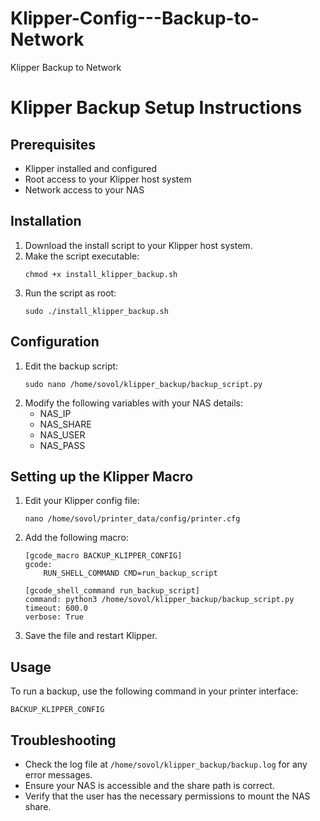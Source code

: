 # Klipper-Config---Backup-to-Network
Klipper Backup to Network
# Klipper Backup Setup Instructions

## Prerequisites
- Klipper installed and configured
- Root access to your Klipper host system
- Network access to your NAS

## Installation

1. Download the install script to your Klipper host system.
2. Make the script executable:
   ```
   chmod +x install_klipper_backup.sh
   ```
3. Run the script as root:
   ```
   sudo ./install_klipper_backup.sh
   ```

## Configuration

1. Edit the backup script:
   ```
   sudo nano /home/sovol/klipper_backup/backup_script.py
   ```
2. Modify the following variables with your NAS details:
   - NAS_IP
   - NAS_SHARE
   - NAS_USER
   - NAS_PASS

## Setting up the Klipper Macro

1. Edit your Klipper config file:
   ```
   nano /home/sovol/printer_data/config/printer.cfg
   ```
2. Add the following macro:
   ```
   [gcode_macro BACKUP_KLIPPER_CONFIG]
   gcode:
       RUN_SHELL_COMMAND CMD=run_backup_script

   [gcode_shell_command run_backup_script]
   command: python3 /home/sovol/klipper_backup/backup_script.py
   timeout: 600.0
   verbose: True
   ```
3. Save the file and restart Klipper.

## Usage

To run a backup, use the following command in your printer interface:
```
BACKUP_KLIPPER_CONFIG
```

## Troubleshooting

- Check the log file at `/home/sovol/klipper_backup/backup.log` for any error messages.
- Ensure your NAS is accessible and the share path is correct.
- Verify that the user has the necessary permissions to mount the NAS share.
